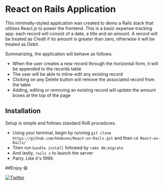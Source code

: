 # React on Rails Application

This minimally-styled application was created to demo a Rails stack that utilizes React.js to power the frontend.  This is a basic expense-tracking app; each record will consist of a date, a title and an amount. A record will be treated as *Credit* if its amount is greater than zero, otherwise it will be treated as *Debit*.

Summarizing, the application will behave as follows:
* When the user creates a new record through the horizontal form, it will be appended to the records table
* The user will be able to inline-edit any existing record
* Clicking on any Delete button will remove the associated record from the table
* Adding, editing or removing an existing record will update the amount boxes at the top of the page

## Installation

Setup is simple and follows standard RoR procedures.  

- Using your terminal, begin by running `git clone https://github.com/hkdeven/React-on-Rails.git` and then `cd React-on-Rails/`
- Then run `bundle install` followed by `rake db:migrate`
- And lastly, `rails s` to launch the server
- Party.  Like it's 1999.

##Enjoy :smile:

[![Twitter](http://www.morethandancers.com/wp-content/uploads/2016/06/twitter-follow-button.png)][2]

[1]: http://www.makecodenotwar.co/
[2]: https://twitter.com/MakeCodeNotWar
